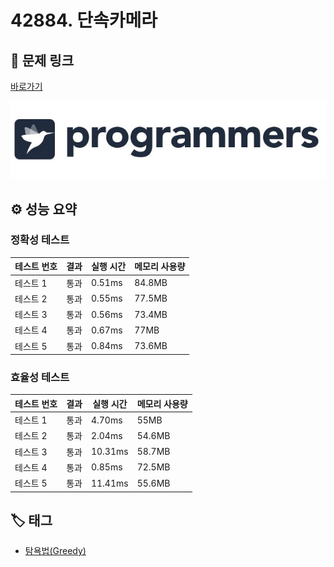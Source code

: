 # 42884. 단속카메라

## 🔗 문제 링크

[바로가기](https://school.programmers.co.kr/learn/courses/30/lessons/42884)

![프로그래머스 로고](../../images/programmers.jpg)

## ⚙️ 성능 요약

### 정확성 테스트

| 테스트 번호 | 결과 | 실행 시간 | 메모리 사용량 |
| ----------- | ---- | --------- | ------------- |
| 테스트 1    | 통과 | 0.51ms    | 84.8MB        |
| 테스트 2    | 통과 | 0.55ms    | 77.5MB        |
| 테스트 3    | 통과 | 0.56ms    | 73.4MB        |
| 테스트 4    | 통과 | 0.67ms    | 77MB          |
| 테스트 5    | 통과 | 0.84ms    | 73.6MB        |

### 효율성 테스트

| 테스트 번호 | 결과 | 실행 시간 | 메모리 사용량 |
| ----------- | ---- | --------- | ------------- |
| 테스트 1    | 통과 | 4.70ms    | 55MB          |
| 테스트 2    | 통과 | 2.04ms    | 54.6MB        |
| 테스트 3    | 통과 | 10.31ms   | 58.7MB        |
| 테스트 4    | 통과 | 0.85ms    | 72.5MB        |
| 테스트 5    | 통과 | 11.41ms   | 55.6MB        |

## 🏷️ 태그

- [탐욕법(Greedy)](https://school.programmers.co.kr/learn/courses/30/parts/12244)
